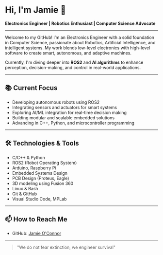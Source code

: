 # Hi, I'm Jamie 👋  
**Electronics Engineer | Robotics Enthusiast | Computer Science Advocate**

---

Welcome to my GitHub! I’m an Electronics Engineer with a solid foundation in Computer Science, passionate about Robotics, Artificial Intelligence, and intelligent systems. My work blends low-level electronics with high-level software to create smart, autonomous, and adaptive machines.

Currently, I'm diving deeper into **ROS2** and **AI algorithms** to enhance perception, decision-making, and control in real-world applications.

---

## 📚 Current Focus  
- Developing autonomous robots using ROS2  
- Integrating sensors and actuators for smart systems
- Exploring AI/ML integration for real-time decision making  
- Building modular and scalable embedded solutions  
- Advancing in C++, Python, and microcontroller programming  

---

## 🛠 Technologies & Tools  
- C/C++ & Python  
- ROS2 (Robot Operating System)  
- Arduino, Raspberry Pi  
- Embedded Systems Design  
- PCB Design (Proteus, Eagle)
- 3D modeling using Fusion 360
- Linux & Bash  
- Git & GitHub  
- Visual Studio Code, MPLab 

---

## 📫 How to Reach Me  
- GitHub: [Jamie O'Connor](https://github.com/404JayNotFound) 

---

> "We do not fear extinction, we engineer survival"

